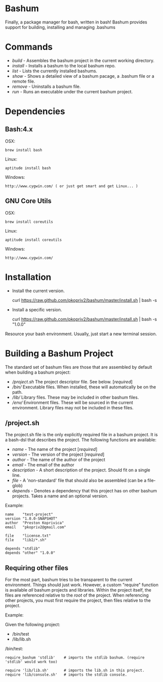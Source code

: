 # Bashum 

Finally, a package manager for bash, written in bash!  Bashum provides
support for building, installing and managing .bashums


# Commands

* *build*     - Assembles the bashum project in the current working directory.
* *install*   - Installs a bashum to the local bashum repo.
* *list*      - Lists the currently installed bashums.
* *show*      - Shows a detailed view of a bashum pacage, a .bashum file or a remote file. 
* *remove*    - Uninstalls a bashum file.
* *run*    	  - Runs an executable under the current bashum project.  

# Dependencies

## Bash:4.x 
	
OSX: 
	
	brew install bash

Linux:
	
	aptitude install bash

Windows:

	http://www.cygwin.com/ ( or just get smart and get Linux... )


## GNU Core Utils

OSX: 
	
	brew install coreutils

Linux:
	
	aptitude install coreutils

Windows:

	http://www.cygwin.com/ 
	


# Installation

* Install the current version.
	
	curl https://raw.github.com/pkopriv2/bashum/master/install.sh | bash -s 

* Install a specific version.

	curl https://raw.github.com/pkopriv2/bashum/master/install.sh | bash -s "1.0.0"

Resource your bash environment.  Usually, just start a new terminal session.

# Building a Bashum Project 

The standard set of bashum files are those that are assembled by default when building a bashum project:

* */project.sh*  The project descriptor file.  See below. [_required_]
* */bin/* Executable files.  When installed, these will automatically be on the path.
* */lib/* Library files.  These may be included in other bashum files. 
* */env/* Environment files.  These will be sourced in the current environment.  Library files may not be included in these files.

## /project.sh

The project.sh file is the only explicitly required file in a bashum project.  It is a bash-dsl 
that describes the project.  The following functions are available: 

* *name*         - The name of the project [_required_]
* *version*      - The version of the project [_required_]
* *author*       - The name of the author of the project
* *email*        - The email of the author
* *description*  - A short description of the project.  Should fit on a single line.
* *file*         - A 'non-standard' file that should also be assembled (can be a file-glob)
* *depends*      - Denotes a dependency that this project has on other bashum projects. Takes a name and an optional version. 

Example:

	name    "test-project"
	version "1.0.0-SNAPSHOT"
	author  "Preston Koprivica"
	email   "pkopriv2@gmail.com"

	file    "license.txt" 
	file    "lib2/*.sh" 

	depends "stdlib" 
	depends "other" "1.0.0"

## Requiring other files

For the most part, bashum tries to be transparent to the current environment.  Things should just work.  However,
a custom "require" function is available _all_ bashum projects and libraries.  Within the project itself, the files
are referenced relative to the _root_ of the project.  When referencing other projects, you must first require the
project, then files relative to the project.

Example:

Given the following project:

* /bin/test
* /lib/lib.sh

/bin/test: 

	require_bashum 'stdlib'    # imports the stdlib bashum. (require 'stdlib' would work too) 
	
	require 'lib/lib.sh'       # imports the lib.sh in this project.	
	require 'lib/console.sh'   # imports the stdlib console. 
